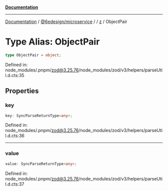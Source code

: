 [**Documentation**](../../../../../README.md)

***

[Documentation](../../../../../README.md) / [@6edesign/microservice](../../../README.md) / [](../../../README.md) / [z](../README.md) / ObjectPair

# Type Alias: ObjectPair

```ts
type ObjectPair = object;
```

Defined in: node\_modules/.pnpm/zod@3.25.76/node\_modules/zod/v3/helpers/parseUtil.d.cts:35

## Properties

### key

```ts
key: SyncParseReturnType<any>;
```

Defined in: node\_modules/.pnpm/zod@3.25.76/node\_modules/zod/v3/helpers/parseUtil.d.cts:36

***

### value

```ts
value: SyncParseReturnType<any>;
```

Defined in: node\_modules/.pnpm/zod@3.25.76/node\_modules/zod/v3/helpers/parseUtil.d.cts:37
